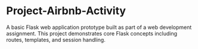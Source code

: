 # Project-Airbnb-Activity
A basic Flask web application prototype built as part of a web development assignment. This project demonstrates core Flask concepts including routes, templates, and session handling.
